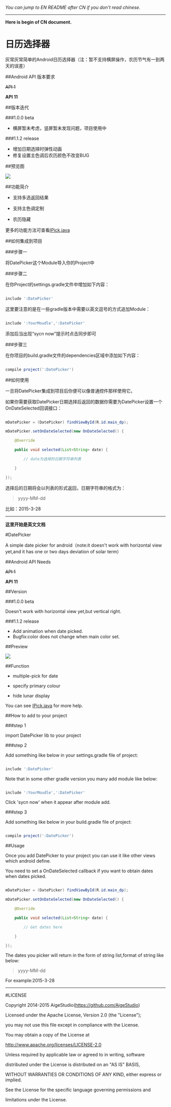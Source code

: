 *You can jump to EN README after CN if you don't read chinese.*

***

**Here is begin of CN document.**

# 日历选择器

灰常灰常简单的Android日历选择器（注：暂不支持横屏操作，农历节气有一到两天的误差）

##Android API 版本要求

~~API 1~~

**API 11**

##版本迭代

###1.0.0 beta

* 横屏暂未考虑，竖屏暂未发现问题，项目使用中

###1.1.2 release

* 增加日期选择时弹性动画
* 修复设置主色调后农历颜色不改变BUG

##预览图

![](https://github.com/AigeStudio/DatePicker/blob/master/PreviewGif.gif)

##功能简介

* 支持多选返回结果

* 支持主色调定制

* 农历隐藏



更多的功能方法可查看[IPick.java](https://github.com/AigeStudio/DatePicker/blob/master/DatePicker/src/main/java/cn/aigestudio/datepicker/interfaces/IPick.java)

##如何集成到项目

###步骤一

将DatePicker这个Module导入你的Project中

###步骤二

在你Project的settings.gradle文件中增加如下内容：

```gradle

include ':DatePicker'

```

这里要注意的是在一些gradle版本中需要以英文逗号的方式追加Module：

```gradle

include ':YourMoudle',':DatePicker'

```

添加后当出现“sycn now”提示时点击同步即可

###步骤三

在你项目的build.gradle文件的dependencies区域中添加如下内容：

```gradle

compile project(':DatePicker')

```

##如何使用

一旦将DatePicker集成到项目后你便可以像普通控件那样使用它。



如果你需要获取DatePicker日期选择后返回的数据你需要为DatePicker设置一个OnDateSelected回调接口：

```Java

mDatePicker = (DatePicker) findViewById(R.id.main_dp);

mDatePicker.setOnDateSelected(new OnDateSelected() {

    @Override

    public void selected(List<String> date) {

        // date为选择的日期字符串列表

    }

});

```

选择后的日期将会以列表的形式返回，日期字符串的格式为：

>yyyy-MM-dd



比如：2015-3-28



***

**这里开始是英文文档**

#DatePicker

A simple date picker for android（note:it doesn't work with horizontal view yet,and it has one or two days deviation of solar term）

##Android API Needs

~~API 1~~

**API 11**

##Version

###1.0.0 beta

Doesn't work with horizontal view yet,but vertical right.

###1.1.2 release

* Add animation when date picked.
* Bugfix:color does not change when main color set.

##Preview

![](https://github.com/AigeStudio/DatePicker/blob/master/PreviewGif.gif)

##Function

* multiple-pick for date

* specify primary colour

* hide lunar display



You can see [IPick.java](https://github.com/AigeStudio/DatePicker/blob/master/DatePicker/src/main/java/cn/aigestudio/datepicker/interfaces/IPick.java) for more help.

##How to add to your project

###step 1

import DatePicker lib to your project

###step 2

Add something like below in your settings.gradle file of project:

```gradle

include ':DatePicker'

```

Note that in some other gradle version you many add module like below:

```gradle

include ':YourMoudle',':DatePicker'

```

Click 'sycn now' when it appear after module add.

###step 3

Add something like below in your build.gradle file of project:

```gradle

compile project(':DatePicker')

```

##Usage

Once you add DatePicker to your project you can use it like other views which android define.



You need to set a OnDateSelected callback if you want to obtain dates when dates picked.

```Java

mDatePicker = (DatePicker) findViewById(R.id.main_dp);

mDatePicker.setOnDateSelected(new OnDateSelected() {

    @Override

    public void selected(List<String> date) {

        // Get dates here

    }

});

```

The dates you picker will return in the form of string list,format of string like below:

>yyyy-MM-dd



For example:2015-3-28

***

#LICENSE

 Copyright 2014-2015 AigeStudio(https://github.com/AigeStudio)



 Licensed under the Apache License, Version 2.0 (the "License");

 you may not use this file except in compliance with the License.

 You may obtain a copy of the License at



 http://www.apache.org/licenses/LICENSE-2.0



 Unless required by applicable law or agreed to in writing, software

 distributed under the License is distributed on an "AS IS" BASIS,

 WITHOUT WARRANTIES OR CONDITIONS OF ANY KIND, either express or implied.

 See the License for the specific language governing permissions and

 limitations under the License.

